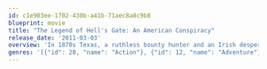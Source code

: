 ```yaml
---
id: c1e903ee-1702-430b-a41b-71aec8a8c9b8
blueprint: movie
title: "The Legend of Hell's Gate: An American Conspiracy"
release_date: '2011-03-03'
overview: 'In 1870s Texas, a ruthless bounty hunter and an Irish desperado flee the law with a young criminal claiming to possess a treasure more valuable than gold. Crossing paths with some of the West’s most notorious figures, the three outlaws fight for their lives in the pursuit of fame and fortune. Fueled by an ensemble cast and inspired by actual events, THE LEGEND OF HELL’S GATE blends legend and history into a Western spectacle that recounts a treacherous existence in post Civil War Texas.'
genres: '[{"id": 28, "name": "Action"}, {"id": 12, "name": "Adventure"}, {"id": 36, "name": "History"}, {"id": 37, "name": "Western"}]'
---
```

